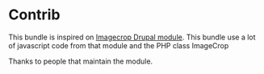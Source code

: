 Contrib
=======

This bundle is inspired on [Imagecrop Drupal module](https://www.drupal.org/project/imagecrop). This bundle use a lot of javascript code from that module and the PHP class ImageCrop

Thanks to people that maintain the module.
